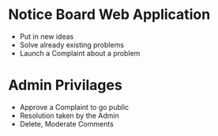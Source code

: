 Notice Board Web Application
============================

- Put in new ideas
- Solve already existing problems
- Launch a Complaint about a problem

Admin Privilages
================

- Approve a Complaint to go public
- Resolution taken by the Admin
- Delete, Moderate Comments
